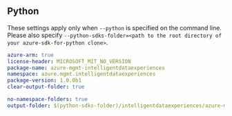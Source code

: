 ## Python

These settings apply only when `--python` is specified on the command line.
Please also specify `--python-sdks-folder=<path to the root directory of your azure-sdk-for-python clone>`.

``` yaml $(python)
azure-arm: true
license-header: MICROSOFT_MIT_NO_VERSION
package-name: azure-mgmt-intelligentdataexperiences
namespace: azure.mgmt.intelligentdataexperiences
package-version: 1.0.0b1
clear-output-folder: true
```

``` yaml $(python)
no-namespace-folders: true
output-folder: $(python-sdks-folder)/intelligentdataexperiences/azure-mgmt-intelligentdataexperiences/azure/mgmt/intelligentdataexperiences
```

